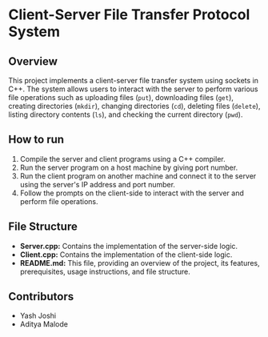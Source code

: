 # Client-Server File Transfer Protocol System

## Overview
This project implements a client-server file transfer system using sockets in C++. The system allows users to interact with the server to perform various file operations such as uploading files (`put`), downloading files (`get`), creating directories (`mkdir`), changing directories (`cd`), deleting files (`delete`), listing directory contents (`ls`), and checking the current directory (`pwd`).

## How to run
1. Compile the server and client programs using a C++ compiler.
2. Run the server program on a host machine by giving port number.
3. Run the client program on another machine and connect it to the server using the server's IP address and port number.
4. Follow the prompts on the client-side to interact with the server and perform file operations.

## File Structure
- **Server.cpp:** Contains the implementation of the server-side logic.
- **Client.cpp:** Contains the implementation of the client-side logic.
- **README.md:** This file, providing an overview of the project, its features, prerequisites, usage instructions, and file structure.

## Contributors
- Yash Joshi
- Aditya Malode
